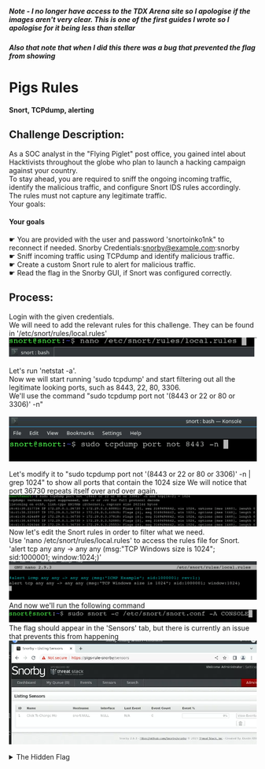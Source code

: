##### Note - I no longer have access to the TDX Arena site so I apologise if the images aren't very clear. This is one of the first guides I wrote so I apologise for it being less than stellar
##### Also that note that when I did this there was a bug that prevented the flag from showing
# Pigs Rules
#### Snort, TCPdump, alerting
## Challenge Description:
As a SOC analyst in the "Flying Piglet" post office, you gained intel about Hacktivists throughout the globe who plan to launch a hacking campaign against your country.<br>
To stay ahead, you are required to sniff the ongoing incoming traffic, identify the malicious traffic, and configure Snort IDS rules accordingly.<br>
The rules must not capture any legitimate traffic.<br>
Your goals:


#### Your goals<br>
☛ You are provided with the user and password 'snortoinko1nk" to reconnect if needed. Snorby Credentials:snorby@example.com:snorby<br>
☛ Sniff incoming traffic using TCPdump and identify malicious traffic.<br>
☛ Create a custom Snort rule to alert for malicious traffic.<br>
☛ Read the flag in the Snorby GUI, if Snort was configured correctly.<br>

## Process:
Login with the given credentials. <br>
We will need to add the relevant rules for this challenge. They can be found in '/etc/snort/rules/local.rules' 
<br>
<kbd align="center">
  <img src="Images/Pigs_Rules_01.png"/>
</kbd> 
<br><br>
Let's run 'netstat -a'.<br>
Now we will start running 'sudo tcpdump' and start filtering out all the legitimate looking ports, such as 8443, 22, 80, 3306.<br>
We'll use the command "sudo tcpdump port not '(8443 or 22 or 80 or 3306)' -n"<br>
<br>
<kbd align="center">
  <img src="Images/Pigs_Rules_02.png"/>
</kbd> 

Let's modify it to "sudo tcpdump port not '(8443 or 22 or 80 or 3306)' -n | grep 1024" to show all ports that contain the 1024 size
We will notice that port 36730 repeats itself over and over again.
<br>
<kbd align="center">
  <img src="Images/Pigs_Rules_03.png"/>
</kbd> 
<br>
Now let's edit the Snort rules in order to filter what we need. <br>
Use 'nano /etc/snort/rules/local.rules' to access the rules file for Snort. <br>
'alert tcp any any -> any any (msg:"TCP Windows size is 1024"; sid:1000001; window:1024;)'
<br>
<kbd align="center">
  <img src="Images/Pigs_Rules_04.png"/>
</kbd> 
<br>
And now we'll run the following command
<br>
<kbd align="center">
  <img src="Images/Pigs_Rules_05.png"/>
</kbd> 
<br>
The flag should appear in the 'Sensors' tab, but there is currently an issue that prevents this from happening
<br>
<kbd align="center">
  <img src="Images/Pigs_Rules_06.png"/>
</kbd> 
<br>

<details> 
        <summary>The Hidden Flag</summary> 
          <details> 
            <summary>Did you find the flag yourself?</summary> 
          <details> 
            <summary>I sure hope you did</summary> 
          I will upload the flag tomorrow
    </details><br>
    </details><br>
    </details><br>
